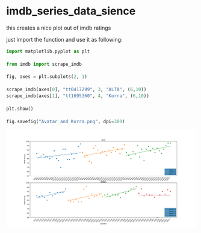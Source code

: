 # imdb_series_data_sience
this creates a nice plot out of imdb ratings

just import the function and use it as following:
```python
import matplotlib.pyplot as plt

from imdb import scrape_imdb

fig, axes = plt.subplots(2, 1)

scrape_imdb(axes[0], "tt0417299", 3, "ALTA", (6,10))
scrape_imdb(axes[1], "tt1695360", 4, "Korra", (6,10))

plt.show()

fig.savefig("Avatar_and_Korra.png", dpi=300)
```

![example](Avatar_and_Korra.png)
